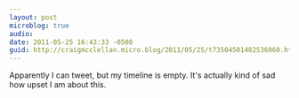 ```yaml
---
layout: post
microblog: true
audio: 
date: 2011-05-25 16:43:33 -0500
guid: http://craigmcclellan.micro.blog/2011/05/25/t73504501482536960.html
---
```

Apparently I can tweet, but my timeline is empty.  It's actually kind of sad how upset I am about this.
